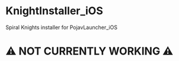 # KnightInstaller_iOS
Spiral Knights installer for PojavLauncher_iOS

# ⚠️ NOT CURRENTLY WORKING ⚠️
